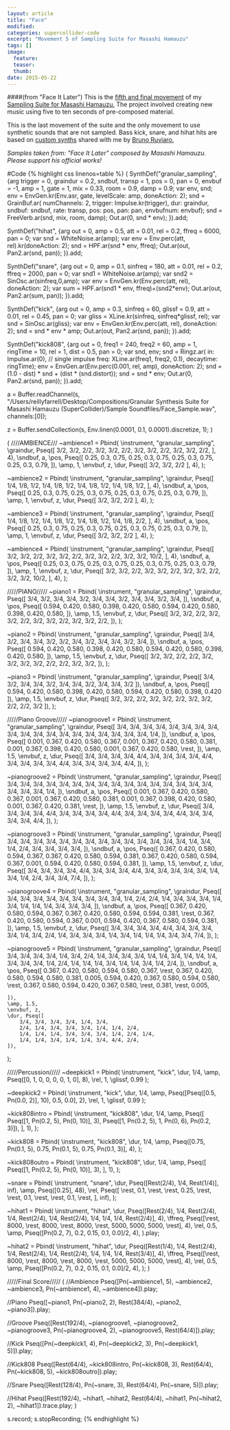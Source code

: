 ```yaml
---
layout: article
title: "Face"
modified:
categories: supercollider-code
excerpt: "Movement 5 of Sampling Suite for Masashi Hamauzu"
tags: []
image:
  feature:
  teaser:
  thumb:
date: 2015-05-22
---
```

####(from "Face It Later")
This is the [fifth and final movement](https://soundcloud.com/capybarrage-reilly/elf-from-elfenkonigin-and-weihalter?in=capybarrage-reilly/sets/sampling-suite-for-masashi-1) of my [Sampling Suite for Masashi Hamauzu.](https://soundcloud.com/capybarrage-reilly/sets/sampling-suite-for-masashi-1)  The project involved creating new music using five to ten seconds of pre-composed material.

This is the last movement of the suite and the only movement to use synthetic sounds that are not sampled.  Bass kick, snare, and hihat hits are based on [custom synths](https://github.com/brunoruviaro/SynthDefs-for-Patterns/blob/master/all.scd) shared with me by [Bruno Ruviaro.](http://www.brunoruviaro.com)

*Samples taken from: "Face It Later" composed by Masashi Hamauzu.  Please support his official works!*


#Code
{% highlight css linenos=table %}
(
SynthDef("granular_sampling", {arg trigger = 0, graindur = 0.2, sndbuf, transp = 1, pos = 0, pan = 0, envbuf = -1, amp = 1, gate = 1, mix = 0.33, room = 0.9, damp = 0.9;
	var env, snd;
	env = EnvGen.kr(Env.asr, gate, levelScale: amp, doneAction: 2);
	snd = GrainBuf.ar(
		numChannels: 2,
		trigger: Impulse.kr(trigger),
		dur: graindur,
		sndbuf: sndbuf,
		rate: transp,
		pos: pos,
		pan: pan,
		envbufnum: envbuf);
	snd = FreeVerb.ar(snd, mix, room, damp);
	Out.ar(0, snd * env);
}).add;

SynthDef("hihat", {arg out = 0, amp = 0.5, att = 0.01, rel = 0.2, ffreq = 6000, pan = 0;
	var snd = WhiteNoise.ar(amp);
	var env = Env.perc(att, rel).kr(doneAction: 2);
	snd = HPF.ar(snd * env, ffreq);
	Out.ar(out, Pan2.ar(snd, pan));
}).add;

SynthDef("snare", {arg out = 0, amp = 0.1, sinfreq = 180, att = 0.01, rel = 0.2, ffreq = 2000, pan = 0;
	var snd1 = WhiteNoise.ar(amp);
	var snd2 = SinOsc.ar(sinfreq,0,amp);
	var env = EnvGen.kr(Env.perc(att, rel), doneAction: 2);
	var sum = HPF.ar(snd1 * env, ffreq)+(snd2*env);
	Out.ar(out, Pan2.ar(sum, pan));
}).add;

SynthDef("kick", {arg out = 0, amp = 0.3, sinfreq = 60, glissf = 0.9, att = 0.01, rel = 0.45, pan = 0;
	var gliss = XLine.kr(sinfreq, sinfreq*glissf, rel);
	var snd = SinOsc.ar(gliss);
	var env = EnvGen.kr(Env.perc(att, rel), doneAction: 2);
	snd = snd * env * amp;
	Out.ar(out, Pan2.ar(snd, pan));
}).add;

SynthDef("kick808", {arg out = 0, freq1 = 240, freq2 = 60, amp = 1, ringTime = 10, rel = 1, dist = 0.5, pan = 0;
    var snd, env;
	snd = Ringz.ar(
		in: Impulse.ar(0), // single impulse
		freq: XLine.ar(freq1, freq2, 0.1),
		decaytime: ringTime);
	env = EnvGen.ar(Env.perc(0.001, rel, amp), doneAction: 2);
	snd = (1.0 - dist) * snd + (dist * (snd.distort));
	snd = snd * env;
	Out.ar(0, Pan2.ar(snd, pan));
}).add;

a = Buffer.readChannel(s, "/Users/reillyfarrell/Desktop/Compositions/Granular Synthesis Suite for Masashi Hamauzu (SuperCollider)/Sample Soundfiles/Face_Sample.wav", channels:[0]);

z = Buffer.sendCollection(s, Env.linen(0.0001, 0.1, 0.0001).discretize, 1);
)

(
////AMBIENCE///
~ambience1 = Pbind(
	\instrument, "granular_sampling",
	\graindur, Pseq([
		3/2, 3/2, 2/2,
		3/2, 3/2, 2/2,
		3/2, 3/2, 2/2,
		3/2, 3/2, 2/2,
	], 4),
	\sndbuf, a,
	\pos, Pseq([
		0.25, 0.3, 0.75,
		0.25, 0.3, 0.75,
		0.25, 0.3, 0.75,
		0.25, 0.3, 0.79,
	]),
	\amp, 1,
	\envbuf, z,
	\dur, Pseq([
		3/2, 3/2, 2/2
	], 4),
);

~ambience2 = Pbind(
	\instrument, "granular_sampling",
	\graindur, Pseq([
		1/4, 1/8, 1/2,
		1/4, 1/8, 1/2,
		1/4, 1/8, 1/2,
		1/4, 1/8, 1/2,
	], 4),
	\sndbuf, a,
	\pos, Pseq([
		0.25, 0.3, 0.75,
		0.25, 0.3, 0.75,
		0.25, 0.3, 0.75,
		0.25, 0.3, 0.79,
	]),
	\amp, 1,
	\envbuf, z,
	\dur, Pseq([
		3/2, 3/2, 2/2
	], 4),
);

~ambience3 = Pbind(
	\instrument, "granular_sampling",
	\graindur, Pseq([
		1/4, 1/8, 1/2,
		1/4, 1/8, 1/2,
		1/4, 1/8, 1/2,
		1/4, 1/8, 2/2,
	], 4),
	\sndbuf, a,
	\pos, Pseq([
		0.25, 0.3, 0.75,
		0.25, 0.3, 0.75,
		0.25, 0.3, 0.75,
		0.25, 0.3, 0.79,
	]),
	\amp, 1,
	\envbuf, z,
	\dur, Pseq([
		3/2, 3/2, 2/2
	], 4),
);

~ambience4 = Pbind(
	\instrument, "granular_sampling",
	\graindur, Pseq([
		3/2, 3/2, 2/2,
		3/2, 3/2, 2/2,
		3/2, 3/2, 2/2,
		3/2, 3/2, 10/2,
	], 4),
	\sndbuf, a,
	\pos, Pseq([
		0.25, 0.3, 0.75,
		0.25, 0.3, 0.75,
		0.25, 0.3, 0.75,
		0.25, 0.3, 0.79,
	]),
	\amp, 1,
	\envbuf, z,
	\dur, Pseq([
		3/2, 3/2, 2/2,
		3/2, 3/2, 2/2,
		3/2, 3/2, 2/2,
		3/2, 3/2, 10/2,
	], 4),
);


/////PIANO/////
~piano1 = Pbind(
	\instrument, "granular_sampling",
	\graindur, Pseq([
		3/4, 3/2, 3/4,
		3/4, 3/2, 3/4,
		3/4, 3/2, 3/4,
		3/4, 3/2, 3/4,
	]),
	\sndbuf, a,
	\pos, Pseq([
		0.594, 0.420, 0.580,
		0.398, 0.420, 0.580,
		0.594, 0.420, 0.580,
		0.398, 0.420, 0.580,
	]),
	\amp, 1.5,
	\envbuf, z,
	\dur, Pseq([
		3/2, 3/2, 2/2,
		3/2, 3/2, 2/2,
		3/2, 3/2, 2/2,
		3/2, 3/2, 2/2,
	]),
);

~piano2 = Pbind(
	\instrument, "granular_sampling",
	\graindur, Pseq([
		3/4, 3/2, 3/4,
		3/4, 3/2, 3/2,
		3/4, 3/2, 3/4,
		3/4, 3/2, 3/4,
	]),
	\sndbuf, a,
	\pos, Pseq([
		0.594, 0.420, 0.580,
		0.398, 0.420, 0.580,
		0.594, 0.420, 0.580,
		0.398, 0.420, 0.580,
	]),
	\amp, 1.5,
	\envbuf, z,
	\dur, Pseq([
		3/2, 3/2, 2/2,
		2/2, 3/2, 3/2,
		3/2, 3/2, 2/2,
		2/2, 3/2, 3/2,
	]),
);

~piano3 = Pbind(
	\instrument, "granular_sampling",
	\graindur, Pseq([
		3/4, 3/2, 3/4,
		3/4, 3/2, 3/4,
		3/4, 3/2, 3/4,
		3/4, 3/2
	]),
	\sndbuf, a,
	\pos, Pseq([
		0.594, 0.420, 0.580,
		0.398, 0.420, 0.580,
		0.594, 0.420, 0.580,
		0.398, 0.420
	]),
	\amp, 1.5,
	\envbuf, z,
	\dur, Pseq([
		3/2, 3/2, 2/2,
		3/2, 3/2, 2/2,
		3/2, 3/2, 2/2,
		2/2, 3/2
	]),
);

/////Piano Groove/////
~pianogroove1 = Pbind(
	\instrument, "granular_sampling",
	\graindur, Pseq([
		3/4, 3/4, 3/4, 3/4, 3/4,
		3/4, 3/4, 3/4, 3/4, 3/4,
		3/4, 3/4, 3/4, 3/4, 3/4,
		3/4, 3/4, 3/4, 3/4, 1/4,
	]),
	\sndbuf, a,
	\pos, Pseq([
		0.001, 0.367, 0.420, 0.580, 0.367,
		0.001, 0.367, 0.420, 0.580, 0.381,
		0.001, 0.367, 0.398, 0.420, 0.580,
		0.001, 0.367, 0.420, 0.580, \rest,
	]),
	\amp, 1.5,
	\envbuf, z,
	\dur, Pseq([
		3/4, 3/4, 3/4, 3/4, 4/4,
		3/4, 3/4, 3/4, 3/4, 4/4,
		3/4, 3/4, 3/4, 3/4, 4/4,
		3/4, 3/4, 3/4, 3/4, 4/4,
	]),
);

~pianogroove2 = Pbind(
	\instrument, "granular_sampling",
	\graindur, Pseq([
		3/4, 3/4, 3/4, 3/4, 3/4,
		3/4, 3/4, 3/4, 3/4, 3/4,
		3/4, 3/4, 3/4, 3/4, 3/4,
		3/4, 3/4, 3/4, 3/4, 1/4,
	]),
	\sndbuf, a,
	\pos, Pseq([
		0.001, 0.367, 0.420, 0.580, 0.367,
		0.001, 0.367, 0.420, 0.580, 0.381,
		0.001, 0.367, 0.398, 0.420, 0.580,
		0.001, 0.367, 0.420, 0.381, \rest,
	]),
	\amp, 1.5,
	\envbuf, z,
	\dur, Pseq([
		3/4, 3/4, 3/4, 3/4, 4/4,
		3/4, 3/4, 3/4, 3/4, 4/4,
		3/4, 3/4, 3/4, 3/4, 4/4,
		3/4, 3/4, 3/4, 3/4, 4/4,
	]),
);

~pianogroove3 = Pbind(
	\instrument, "granular_sampling",
	\graindur, Pseq([
		3/4, 3/4, 3/4, 3/4, 3/4,
		3/4, 3/4, 3/4, 3/4, 3/4,
		3/4, 3/4, 3/4, 3/4, 1/4, 3/4,
		1/4, 2/4, 3/4, 3/4, 3/4, 3/4,
	]),
	\sndbuf, a,
	\pos, Pseq([
		0.367, 0.420, 0.580, 0.594, 0.367,
		0.367, 0.420, 0.580, 0.594, 0.381,
		0.367, 0.420, 0.580, 0.594, 0.367, 0.001,
		0.594, 0.420, 0.580, 0.594, 0.381,
	]),
	\amp, 1.5,
	\envbuf, z,
	\dur, Pseq([
		3/4, 3/4, 3/4, 3/4, 4/4,
		3/4, 3/4, 3/4, 4/4, 3/4,
		3/4, 3/4, 3/4, 3/4, 1/4, 3/4,
		1/4, 2/4, 3/4, 3/4, 7/4,
	]),
);

~pianogroove4 = Pbind(
	\instrument, "granular_sampling",
	\graindur, Pseq([
		3/4, 3/4, 3/4, 3/4, 3/4,
		3/4, 3/4, 3/4, 3/4, 1/4, 2/4,
		2/4, 1/4, 3/4, 3/4, 3/4, 1/4, 3/4,
		1/4, 1/4, 1/4, 3/4, 3/4, 3/4,
	]),
	\sndbuf, a,
	\pos, Pseq([
		0.367, 0.420, 0.580, 0.594, 0.367,
		0.367, 0.420, 0.580, 0.594, 0.594, 0.381,
		\rest, 0.367, 0.420, 0.580, 0.594, 0.367, 0.001,
		0.594, 0.420, 0.367, 0.580, 0.594, 0.381,
	]),
	\amp, 1.5,
	\envbuf, z,
	\dur, Pseq([
		3/4, 3/4, 3/4, 3/4, 4/4,
		3/4, 3/4, 3/4, 3/4, 1/4, 3/4,
		2/4, 1/4, 3/4, 3/4, 3/4, 1/4, 3/4,
		1/4, 1/4, 1/4, 3/4, 3/4, 7/4,
	]),
);

~pianogroove5 = Pbind(
	\instrument, "granular_sampling",
	\graindur, Pseq([
		3/4, 3/4, 3/4, 3/4, 1/4, 3/4,
		2/4, 1/4, 3/4, 3/4, 3/4, 1/4, 1/4, 3/4,
		1/4, 1/4, 1/4, 3/4, 3/4, 3/4, 1/4, 2/4, 1/4,
		1/4, 1/4, 3/4, 1/4, 1/4, 3/4, 1/4, 2/4,
	]),
	\sndbuf, a,
	\pos, Pseq([
		0.367, 0.420, 0.580, 0.594, 0.580, 0.367,
		\rest, 0.367, 0.420, 0.580, 0.594, 0.580, 0.381, 0.005,
		0.594, 0.420, 0.367, 0.580, 0.594, 0.580, \rest, 0.367, 0.580,
		0.594, 0.420, 0.367, 0.580, \rest, 0.381, \rest, 0.005,

	]),
	\amp, 1.5,
	\envbuf, z,
	\dur, Pseq([
		3/4, 3/4, 3/4, 3/4, 1/4, 3/4,
		2/4, 1/4, 3/4, 3/4, 3/4, 1/4, 1/4, 2/4,
		1/4, 1/4, 1/4, 3/4, 3/4, 3/4, 1/4, 2/4, 1/4,
		1/4, 1/4, 3/4, 1/4, 1/4, 3/4, 4/4, 2/4,
	]),
);

/////Percussion/////
~deepkick1 = Pbind(
	\instrument, "kick",
	\dur, 1/4,
	\amp, Pseq([0, 1, 0, 0, 0, 0, 1, 0], 8),
	\rel, 1,
	\glissf, 0.99
);

~deepkick2 = Pbind(
	\instrument, "kick",
	\dur, 1/4,
	\amp, Pseq([Pseq([0.5, Pn(0.0, 2)], 10), 0.5, 0.0], 2),
	\rel, 1,
	\glissf, 0.99
);

~kick808intro = Pbind(
	\instrument, "kick808",
	\dur, 1/4,
	\amp, Pseq([
		Pseq([1, Pn(0.2, 5), Pn(0, 10)], 3),
		Pseq([1, Pn(0.2, 5), 1, Pn(0, 6), Pn(0.2, 3)]),
	], 1),
);

~kick808 = Pbind(
	\instrument, "kick808",
	\dur, 1/4,
	\amp, Pseq([0.75, Pn(0.1, 5), 0.75, Pn(0.1, 5), 0.75, Pn(0.1, 3)], 4),
);

~kick808outro = Pbind(
	\instrument, "kick808",
	\dur, 1/4,
	\amp, Pseq([
		Pseq([1, Pn(0.2, 5), Pn(0, 10)], 3),
	], 1),
);

~snare = Pbind(
	\instrument, "snare",
	\dur, Pseq([Rest(2/4), 1/4, Rest(1/4)], inf),
	\amp, Pseq([0.25], 48),
	\rel, Pseq([
		\rest, 0.1, \rest,
		\rest, 0.25, \rest,
		\rest, 0.1, \rest,
		\rest, 0.1, \rest,
	], inf),
);

~hihat1 = Pbind(
	\instrument, "hihat",
	\dur, Pseq([Rest(2/4), 1/4, Rest(2/4), 1/4, Rest(2/4), 1/4, Rest(2/4), 1/4, 1/4, 1/4, Rest(2/4)], 4),
	\ffreq, Pseq([\rest, 8000, \rest, 8000, \rest, 8000, \rest, 5000, 5000, 5000, \rest], 4),
	\rel, 0.5,
	\amp, Pseq([Pn(0.2, 7), 0.2, 0.15, 0.1, 0.0]/2, 4),
).play;

~hihat2 = Pbind(
	\instrument, "hihat",
	\dur, Pseq([Rest(1/4), 1/4, Rest(2/4), 1/4, Rest(2/4), 1/4, Rest(2/4), 1/4, 1/4, 1/4, Rest(3/4)], 4),
	\ffreq, Pseq([\rest, 8000, \rest, 8000, \rest, 8000, \rest, 5000, 5000, 5000, \rest], 4),
	\rel, 0.5,
	\amp, Pseq([Pn(0.2, 7), 0.2, 0.15, 0.1, 0.0]/2, 4),
);
)

/////Final Score/////
(
//Ambience
Pseq([Pn(~ambience1, 5), ~ambience2, ~ambience3, Pn(~ambience1, 4), ~ambience4]).play;

//Piano
Pseq([~piano1, Pn(~piano2, 2), Rest(384/4), ~piano2, ~piano3]).play;

//Groove
Pseq([Rest(192/4), ~pianogroove1, ~pianogroove2, ~pianogroove3, Pn(~pianogroove4, 2), ~pianogroove5, Rest(64/4)]).play;

//Kick
Pseq([Pn(~deepkick1, 4), Pn(~deepkick2, 3), Pn(~deepkick1, 5)]).play;

//Kick808
Pseq([Rest(64/4), ~kick808intro, Pn(~kick808, 3), Rest(64/4), Pn(~kick808, 5), ~kick808outro]).play;

//Snare
Pseq([Rest(128/4), Pn(~snare, 3), Rest(64/4), Pn(~snare, 5)]).play;

//Hihat
Pseq([Rest(192/4), ~hihat1, ~hihat2, Rest(64/4), ~hihat1, Pn(~hihat2, 2), ~hihat1]).trace.play;
)

s.record;
s.stopRecording;
{% endhighlight %}
